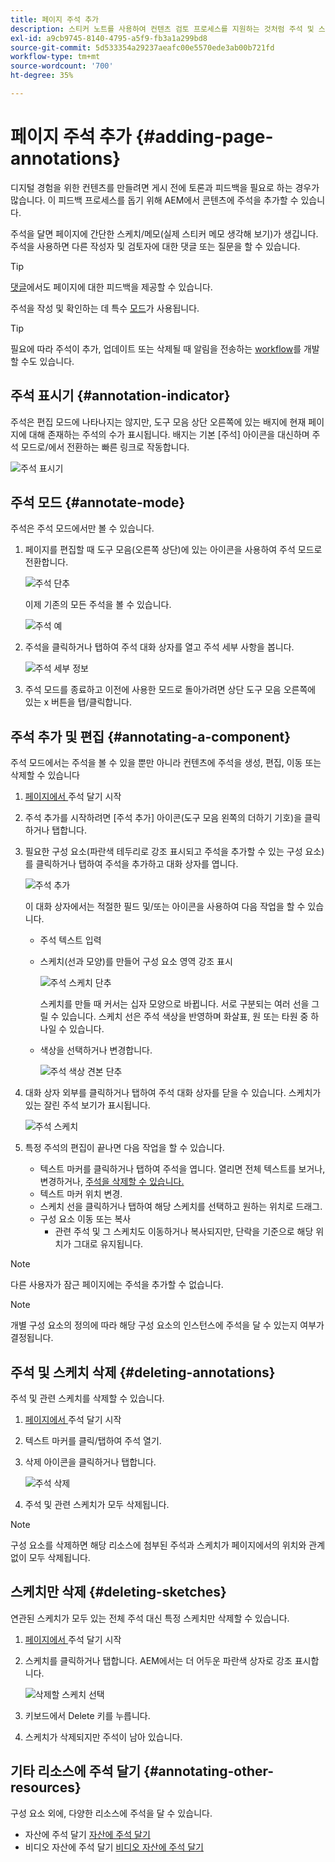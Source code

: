```yaml
---
title: 페이지 주석 추가
description: 스티커 노트를 사용하여 컨텐츠 검토 프로세스를 지원하는 것처럼 주석 및 스케치를 페이지에 그대로 두려면 주석 모드를 사용합니다
exl-id: a9cb9745-8140-4795-a5f9-fb3a1a299bd8
source-git-commit: 5d533354a29237aeafc00e5570ede3ab00b721fd
workflow-type: tm+mt
source-wordcount: '700'
ht-degree: 35%

---
```


# 페이지 주석 추가 {#adding-page-annotations}

디지털 경험을 위한 컨텐츠를 만들려면 게시 전에 토론과 피드백을 필요로 하는 경우가 많습니다. 이 피드백 프로세스를 돕기 위해 AEM에서 콘텐츠에 주석을 추가할 수 있습니다.

주석을 달면 페이지에 간단한 스케치/메모(실제 스티커 메모 생각해 보기)가 생깁니다. 주석을 사용하면 다른 작성자 및 검토자에 대한 댓글 또는 질문을 할 수 있습니다.

>[!TIP]
>
>[댓글](/help/sites-cloud/authoring/getting-started/basic-handling.md#timeline)에서도 페이지에 대한 피드백을 제공할 수 있습니다.

주석을 작성 및 확인하는 데 특수 [모드](/help/sites-cloud/authoring/fundamentals/environment-tools.md#page-modes)가 사용됩니다.

>[!TIP]
>
>필요에 따라 주석이 추가, 업데이트 또는 삭제될 때 알림을 전송하는 [workflow](/help/sites-cloud/authoring/workflows/overview.md)를 개발할 수도 있습니다.

## 주석 표시기 {#annotation-indicator}

주석은 편집 모드에 나타나지는 않지만, 도구 모음 상단 오른쪽에 있는 배지에 현재 페이지에 대해 존재하는 주석의 수가 표시됩니다. 배지는 기본 [주석] 아이콘을 대신하며 주석 모드로/에서 전환하는 빠른 링크로 작동합니다.

![주석 표시기](/help/sites-cloud/authoring/assets/annotation-indicator.png)

## 주석 모드 {#annotate-mode}

주석은 주석 모드에서만 볼 수 있습니다.

1. 페이지를 편집할 때 도구 모음(오른쪽 상단)에 있는 아이콘을 사용하여 주석 모드로 전환합니다.

   ![주석 단추](/help/sites-cloud/authoring/assets/annotations.png)

   이제 기존의 모든 주석을 볼 수 있습니다.

   ![주석 예](/help/sites-cloud/authoring/assets/annotation-sketches.png)

1. 주석을 클릭하거나 탭하여 주석 대화 상자를 열고 주석 세부 사항을 봅니다.

   ![주석 세부 정보](/help/sites-cloud/authoring/assets/annotation-sketches.png)

1. 주석 모드를 종료하고 이전에 사용한 모드로 돌아가려면 상단 도구 모음 오른쪽에 있는 x 버튼을 탭/클릭합니다.

## 주석 추가 및 편집 {#annotating-a-component}

주석 모드에서는 주석을 볼 수 있을 뿐만 아니라 컨텐츠에 주석을 생성, 편집, 이동 또는 삭제할 수 있습니다

1. [페이지에서 ](#annotate-mode) 주석 달기 시작

1. 주석 추가를 시작하려면 [주석 추가] 아이콘(도구 모음 왼쪽의 더하기 기호)을 클릭하거나 탭합니다.

1. 필요한 구성 요소(파란색 테두리로 강조 표시되고 주석을 추가할 수 있는 구성 요소)를 클릭하거나 탭하여 주석을 추가하고 대화 상자를 엽니다.

   ![주석 추가](/help/sites-cloud/authoring/assets/annotation-adding.png)

   이 대화 상자에서는 적절한 필드 및/또는 아이콘을 사용하여 다음 작업을 할 수 있습니다.

   * 주석 텍스트 입력
   * 스케치(선과 모양)를 만들어 구성 요소 영역 강조 표시


      ![주석 스케치 단추](/help/sites-cloud/authoring/assets/annotation-sketch.png)

      스케치를 만들 때 커서는 십자 모양으로 바뀝니다. 서로 구분되는 여러 선을 그릴 수 있습니다. 스케치 선은 주석 색상을 반영하며 화살표, 원 또는 타원 중 하나일 수 있습니다.

   * 색상을 선택하거나 변경합니다.

      ![주석 색상 견본 단추](/help/sites-cloud/authoring/assets/annotation-color-swatch.png)

1. 대화 상자 외부를 클릭하거나 탭하여 주석 대화 상자를 닫을 수 있습니다. 스케치가 있는 잘린 주석 보기가 표시됩니다.

   ![주석 스케치](/help/sites-cloud/authoring/assets/annotation-sketches.png)

1. 특정 주석의 편집이 끝나면 다음 작업을 할 수 있습니다.

   * 텍스트 마커를 클릭하거나 탭하여 주석을 엽니다. 열리면 전체 텍스트를 보거나, 변경하거나, [주석을 삭제할 수 있습니다.](#deleting-annotations)
   * 텍스트 마커 위치 변경.
   * 스케치 선을 클릭하거나 탭하여 해당 스케치를 선택하고 원하는 위치로 드래그.
   * 구성 요소 이동 또는 복사
      * 관련 주석 및 그 스케치도 이동하거나 복사되지만, 단락을 기준으로 해당 위치가 그대로 유지됩니다.


>[!NOTE]
>
>다른 사용자가 잠근 페이지에는 주석을 추가할 수 없습니다.

>[!NOTE]
>
>개별 구성 요소의 정의에 따라 해당 구성 요소의 인스턴스에 주석을 달 수 있는지 여부가 결정됩니다.

## 주석 및 스케치 삭제 {#deleting-annotations}

주석 및 관련 스케치를 삭제할 수 있습니다.

1. [페이지에서 ](#annotate-mode) 주석 달기 시작

1. 텍스트 마커를 클릭/탭하여 주석 열기.

1. 삭제 아이콘을 클릭하거나 탭합니다.

   ![주석 삭제](/help/sites-cloud/authoring/assets/annotation-delete.png)

1. 주석 및 관련 스케치가 모두 삭제됩니다.

>[!NOTE]
>
>구성 요소를 삭제하면 해당 리소스에 첨부된 주석과 스케치가 페이지에서의 위치와 관계없이 모두 삭제됩니다.

## 스케치만 삭제 {#deleting-sketches}

연관된 스케치가 모두 있는 전체 주석 대신 특정 스케치만 삭제할 수 있습니다.

1. [페이지에서 ](#annotate-mode) 주석 달기 시작

1. 스케치를 클릭하거나 탭합니다. AEM에서는 더 어두운 파란색 상자로 강조 표시합니다.

   ![삭제할 스케치 선택](/help/sites-cloud/authoring/assets/annotation-sketch-delete.png)

1. 키보드에서 Delete 키를 누릅니다.

1. 스케치가 삭제되지만 주석이 남아 있습니다.

## 기타 리소스에 주석 달기 {#annotating-other-resources}

구성 요소 외에, 다양한 리소스에 주석을 달 수 있습니다.

* 자산에 주석 달기 [자산에 주석 달기](/help/assets/manage-digital-assets.md#annotating)
* 비디오 자산에 주석 달기 [비디오 자산에 주석 달기](/help/assets/manage-video-assets.md#annotate-video-assets)
